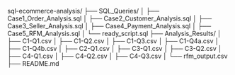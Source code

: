 sql-ecommerce-analysis/
├── SQL_Queries/
│   ├── Case1_Order_Analysis.sql
│   ├── Case2_Customer_Analysis.sql
│   ├── Case3_Seller_Analysis.sql
│   ├── Case4_Payment_Analysis.sql
│   ├── Case5_RFM_Analysis.sql
│   └── ready_script.sql
├── Analysis_Results/
│   ├── C1-Q1.csv
│   ├── C1-Q2.csv
│   ├── C1-Q3.csv
│   ├── C1-Q4a.csv
│   ├── C1-Q4b.csv
│   ├── C2-Q1.csv
│   ├── C3-Q1.csv
│   ├── C3-Q2.csv
│   ├── C4-Q1.csv
│   ├── C4-Q2.csv
│   ├── C4-Q3.csv
│   └── rfm_output.csv
├── README.md